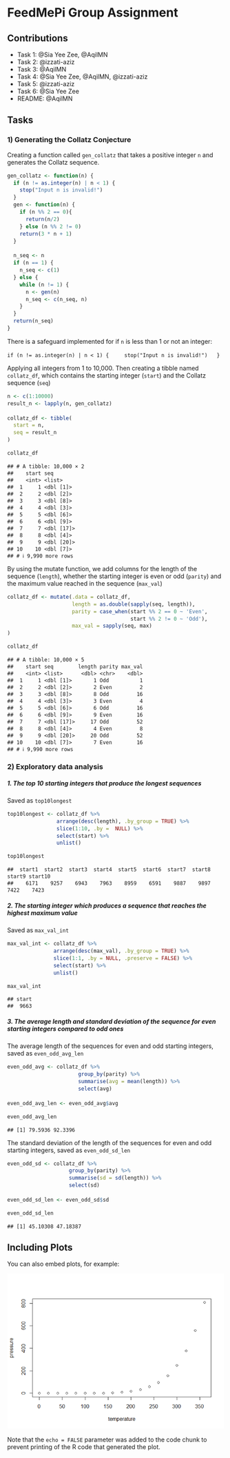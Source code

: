 FeedMePi Group Assignment
================

## Contributions

- Task 1: @Sia Yee Zee, @AqilMN
- Task 2: @izzati-aziz
- Task 3: @AqilMN
- Task 4: @Sia Yee Zee, @AqilMN, @izzati-aziz
- Task 5: @izzati-aziz
- Task 6: @Sia Yee Zee
- README: @AqilMN

## Tasks

### 1) Generating the Collatz Conjecture

Creating a function called `gen_collatz` that takes a positive integer
`n` and generates the Collatz sequence.

``` r
gen_collatz <- function(n) {
  if (n != as.integer(n) | n < 1) {
    stop("Input n is invalid!")
  }
  gen <- function(n) {
    if (n %% 2 == 0){
      return(n/2)
    } else (n %% 2 != 0) 
    return(3 * n + 1)
  }
  
  n_seq <- n
  if (n == 1) {
    n_seq <- c(1)
  } else {
    while (n != 1) {
      n <- gen(n)
      n_seq <- c(n_seq, n)
    }
  }
  return(n_seq) 
}
```

There is a safeguard implemented for if `n` is less than 1 or not an
integer:

`if (n != as.integer(n) | n < 1) {     stop("Input n is invalid!")   }`

Applying all integers from 1 to 10,000. Then creating a tibble named
`collatz_df`, which contains the starting integer (`start`) and the
Collatz sequence (`seq`)

``` r
n <- c(1:10000)
result_n <- lapply(n, gen_collatz) 

collatz_df <- tibble(
  start = n,
  seq = result_n
)
```

``` r
collatz_df
```

    ## # A tibble: 10,000 × 2
    ##    start seq       
    ##    <int> <list>    
    ##  1     1 <dbl [1]> 
    ##  2     2 <dbl [2]> 
    ##  3     3 <dbl [8]> 
    ##  4     4 <dbl [3]> 
    ##  5     5 <dbl [6]> 
    ##  6     6 <dbl [9]> 
    ##  7     7 <dbl [17]>
    ##  8     8 <dbl [4]> 
    ##  9     9 <dbl [20]>
    ## 10    10 <dbl [7]> 
    ## # ℹ 9,990 more rows

By using the mutate function, we add columns for the length of the
sequence (`length`), whether the starting integer is even or odd
(`parity`) and the maximum value reached in the sequence (`max_val`)

``` r
collatz_df <- mutate(.data = collatz_df,
                     length = as.double(sapply(seq, length)),
                     parity = case_when(start %% 2 == 0 ~ 'Even',
                                        start %% 2 != 0 ~ 'Odd'),
                     max_val = sapply(seq, max)
)
```

``` r
collatz_df
```

    ## # A tibble: 10,000 × 5
    ##    start seq        length parity max_val
    ##    <int> <list>      <dbl> <chr>    <dbl>
    ##  1     1 <dbl [1]>       1 Odd          1
    ##  2     2 <dbl [2]>       2 Even         2
    ##  3     3 <dbl [8]>       8 Odd         16
    ##  4     4 <dbl [3]>       3 Even         4
    ##  5     5 <dbl [6]>       6 Odd         16
    ##  6     6 <dbl [9]>       9 Even        16
    ##  7     7 <dbl [17]>     17 Odd         52
    ##  8     8 <dbl [4]>       4 Even         8
    ##  9     9 <dbl [20]>     20 Odd         52
    ## 10    10 <dbl [7]>       7 Even        16
    ## # ℹ 9,990 more rows

### 2) Exploratory data analysis

##### 1. The top 10 starting integers that produce the longest sequences

Saved as `top10longest`

``` r
top10longest <- collatz_df %>%
                arrange(desc(length), .by_group = TRUE) %>%
                slice(1:10, .by =  NULL) %>%
                select(start) %>%
                unlist()
```

``` r
top10longest
```

    ##  start1  start2  start3  start4  start5  start6  start7  start8  start9 start10 
    ##    6171    9257    6943    7963    8959    6591    9887    9897    7422    7423

##### 2. The starting integer which produces a sequence that reaches the highest maximum value

Saved as `max_val_int`

``` r
max_val_int <- collatz_df %>%
               arrange(desc(max_val), .by_group = TRUE) %>%
               slice(1:1, .by = NULL, .preserve = FALSE) %>%
               select(start) %>%
               unlist()
```

``` r
max_val_int
```

    ## start 
    ##  9663

##### 3. The average length and standard deviation of the sequence for even starting integers compared to odd ones

The average length of the sequences for even and odd starting integers,
saved as `even_odd_avg_len`

``` r
even_odd_avg <- collatz_df %>%
                       group_by(parity) %>% 
                       summarise(avg = mean(length)) %>%
                       select(avg)
  
even_odd_avg_len <- even_odd_avg$avg 
```

``` r
even_odd_avg_len
```

    ## [1] 79.5936 92.3396

The standard deviation of the length of the sequences for even and odd
starting integers, saved as `even_odd_sd_len`

``` r
even_odd_sd <- collatz_df %>%
                    group_by(parity) %>%
                    summarise(sd = sd(length)) %>%
                    select(sd)

even_odd_sd_len <- even_odd_sd$sd
```

``` r
even_odd_sd_len
```

    ## [1] 45.10308 47.18387

## Including Plots

You can also embed plots, for example:

![](README_files/figure-gfm/pressure-1.png)<!-- -->

Note that the `echo = FALSE` parameter was added to the code chunk to
prevent printing of the R code that generated the plot.

